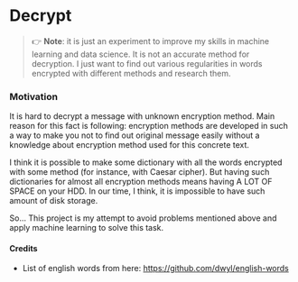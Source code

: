 # Decrypt

> 👉 **Note**: it is just an experiment to improve my skills in machine learning and data science. It is not an accurate method for decryption. I 
just want to find out various regularities in words encrypted with different methods and research them.

### Motivation

It is hard to decrypt a message with unknown encryption method. Main reason for this fact is following: encryption methods are developed in such a way to make you not to find out original message easily without a knowledge about encryption method used for this concrete text.

I think it is possible to make some dictionary with all the words encrypted with some method (for instance, with Caesar cipher). But having such dictionaries for almost all encryption methods means having A LOT OF SPACE on your HDD. In our time, I think, it is impossible to have such amount of disk storage.

So... This project is my attempt to avoid problems mentioned above and apply machine learning to solve this task.

#### Credits

- List of english words from here: https://github.com/dwyl/english-words

